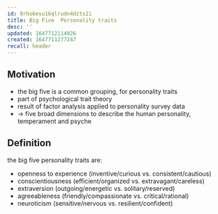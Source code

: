 ```yaml
---
id: 0rho6esu16qlrudn4dzts2i
title: Big Five  Personality traits
desc: ''
updated: 1647712114926
created: 1647711277247
recall: header
---
```


## Motivation

* the big five is a common grouping, for personality traits
* part of psychological trait theory
* result of factor analysis applied to personality survey data
* $\longrightarrow$ five broad dimensions to describe the human personality, temperament and psyche

## Definition

the big five personality traits are:
 
* openness to experience (inventive/curious vs. consistent/cautious)
* conscientiousness (efficient/organized vs. extravagant/careless)
* extraversion (outgoing/energetic vs. solitary/reserved)
* agreeableness (friendly/compassionate vs. critical/rational)
* neuroticism (sensitive/nervous vs. resilient/confident)

